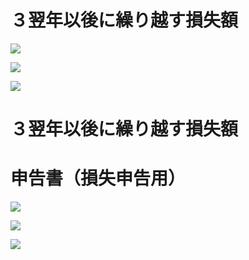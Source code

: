 # ３翌年以後に繰り越す損失額

![](https://www.nta.go.jp/tmp/4aea4b12-049c-4c87-8f00-05f833bc7e61/images/2e46e26272ff274b6228b1afab78d65bbd651c4f3454c351036f734f32d3482b.jpg)

![](https://www.nta.go.jp/tmp/4aea4b12-049c-4c87-8f00-05f833bc7e61/images/2cc9ad5748a442272c399934256ec3f61af40ad549ea3d075f71be6bbab56f42.jpg)

![](https://www.nta.go.jp/tmp/4aea4b12-049c-4c87-8f00-05f833bc7e61/images/afdff1557c47a13a304e163a0f611658e1502db627074b16e90551ab6c9b9ca9.jpg)

# ３翌年以後に繰り越す損失額

# 申告書（損失申告用）

![](https://www.nta.go.jp/tmp/4aea4b12-049c-4c87-8f00-05f833bc7e61/images/d9bab78541287ee65bcca77fe1a27ca36e6bd85f285f4dc43d5195a28103656f.jpg)

![](https://www.nta.go.jp/tmp/4aea4b12-049c-4c87-8f00-05f833bc7e61/images/3773fef93c53c990b1d9913502ba3af9610628062b765a0c18bd8a9e91285f0a.jpg)

![](https://www.nta.go.jp/tmp/4aea4b12-049c-4c87-8f00-05f833bc7e61/images/387a46da1cdfe3bd60cd9b35bb9cfb84f81a3b6bddf49d1b742cb044edbf1c19.jpg)